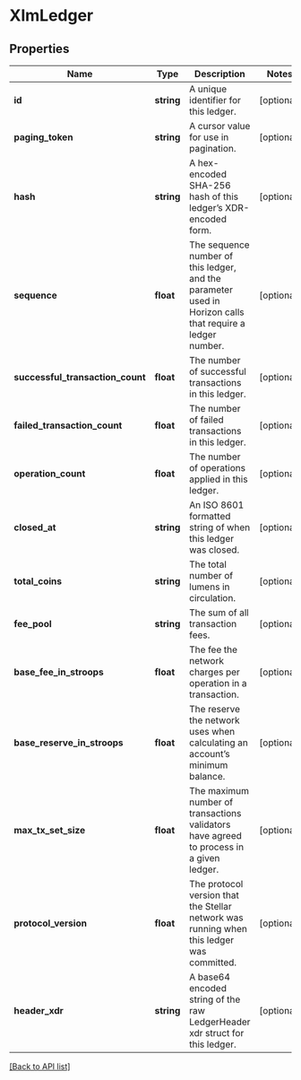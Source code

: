 # XlmLedger

## Properties

Name | Type | Description | Notes
------------ | ------------- | ------------- | -------------
**id** | **string** | A unique identifier for this ledger. | [optional]
**paging_token** | **string** | A cursor value for use in pagination. | [optional]
**hash** | **string** | A hex-encoded SHA-256 hash of this ledger’s XDR-encoded form. | [optional]
**sequence** | **float** | The sequence number of this ledger, and the parameter used in Horizon calls that require a ledger number. | [optional]
**successful_transaction_count** | **float** | The number of successful transactions in this ledger. | [optional]
**failed_transaction_count** | **float** | The number of failed transactions in this ledger. | [optional]
**operation_count** | **float** | The number of operations applied in this ledger. | [optional]
**closed_at** | **string** | An ISO 8601 formatted string of when this ledger was closed. | [optional]
**total_coins** | **string** | The total number of lumens in circulation. | [optional]
**fee_pool** | **string** | The sum of all transaction fees. | [optional]
**base_fee_in_stroops** | **float** | The fee the network charges per operation in a transaction. | [optional]
**base_reserve_in_stroops** | **float** | The reserve the network uses when calculating an account’s minimum balance. | [optional]
**max_tx_set_size** | **float** | The maximum number of transactions validators have agreed to process in a given ledger. | [optional]
**protocol_version** | **float** | The protocol version that the Stellar network was running when this ledger was committed. | [optional]
**header_xdr** | **string** | A base64 encoded string of the raw LedgerHeader xdr struct for this ledger. | [optional]

[[Back to API list]](../../README.md#api-endpoints)
